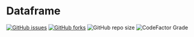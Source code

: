 # Dataframe
[![GitHub issues](https://img.shields.io/github/issues/YoussefElkasri/Dataframe)](https://github.com/YoussefElkasri/Dataframe/issues)
[![GitHub forks](https://img.shields.io/github/forks/YoussefElkasri/Dataframe)](https://github.com/YoussefElkasri/Dataframe/network)
![GitHub repo size](https://img.shields.io/github/repo-size/YoussefElkasri/Dataframe)
![CodeFactor Grade](https://img.shields.io/codefactor/grade/github/YoussefElkasri/Dataframe)
